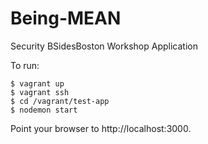 # Being-MEAN
Security BSidesBoston Workshop Application

To run:

    $ vagrant up
    $ vagrant ssh
    $ cd /vagrant/test-app
    $ nodemon start

Point your browser to http://localhost:3000.
